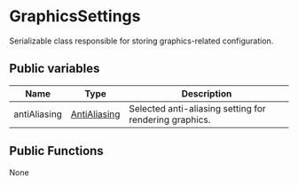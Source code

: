 # GraphicsSettings

Serializable class responsible for storing graphics-related configuration.

## Public variables
| Name         | Type                                                 | Description                                            |
|--------------|------------------------------------------------------|--------------------------------------------------------|
| antiAliasing | [AntiAliasing](../../enums/settings/AntiAliasing.md) | Selected anti-aliasing setting for rendering graphics. |

## Public Functions
None